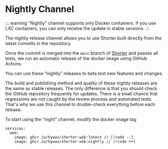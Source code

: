 # Nightly Channel

::: warning
“Nightly” channel supports only Docker containers. If you use LXC containers, you can only receive the update in stable versions.
:::

The nightly release channel allows you to use Shorter built directly from the latest commits in the repository.

Once the commit is merged into the `main` branch of [Shorter](https://github.com/hywax/shorter) and passes all tests, we run an automatic release of the docker image using GitHub Actions.

You can use these “nightly” releases to beta test new features and changes.

The build and publishing method and quality of these nightly releases are the same as stable releases. The only difference is that you should check the GitHub repository frequently for updates. There is a small chance that regressions are not caught by the review process and automated tests. That's why we use this channel to double-check everything before each release.

To start using the “night” channel, modify the docker image tag

```
services:
  web:
    image: ghcr.io/hywax/shorter-web:latest // [!code --]
    image: ghcr.io/hywax/shorter-web:nightly // [!code ++]
```
